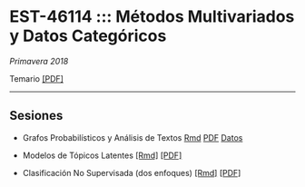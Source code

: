 # EST-46114 ::: Métodos Multivariados y Datos Categóricos

*Primavera 2018*

Temario [[PDF]](https://github.com/jcmartinezovando/est46114/blob/master/Temario/est46114_2018a_temario.pdf)

---

## Sesiones

* Grafos Probabilísticos y Análisis de Textos [Rmd](https://github.com/jcmartinezovando/est46114/blob/master/Sesiones/est46114_s10_grafosprobabilisticos_textos.pdf) [PDF](https://github.com/jcmartinezovando/est46114/blob/master/Sesiones/est46114_s10_grafosprobabilisticos_textos.pdf) [Datos](https://github.com/jcmartinezovando/est46114/blob/master/Sesiones/est46114_s10_grafosprobabilisticos_textos.pdf)

* Modelos de Tópicos Latentes [[Rmd]](https://github.com/jcmartinezovando/est46114/blob/master/Sesiones/est46114_s12_graphicalmodels_lda.pdf) [[PDF]](https://github.com/jcmartinezovando/est46114/blob/master/Sesiones/est46114_s12_graphicalmodels_lda.pdf)  

* Clasificación No Supervisada (dos enfoques) [[Rmd]](https://github.com/jcmartinezovando/est46114/blob/master/Sesiones/est46114_s13_unsupervisedclassification.pdf) [[PDF]](https://github.com/jcmartinezovando/est46114/blob/master/Sesiones/est46114_s13_unsupervisedclassification.pdf)  

